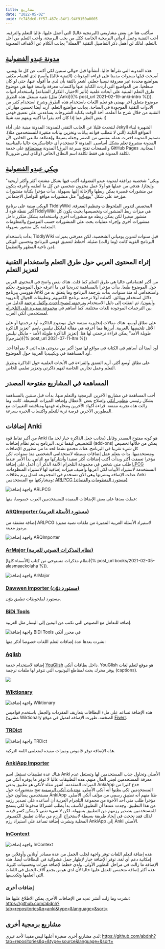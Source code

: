 ```yaml
---
title: مشاريع
date: "2022-05-02"
uuid: fc743dc0-ff57-467c-84f1-94f9150a0005
---
```


سأكتب هنا عن بعض مشاريعي (البرمجية غالبا) التي أعمل عليها، غالبا للتعلم والترفيه.
أحب التقنية وعمل أدواتي البرمجية الخاصة ككل من يحب البرمجة، وأحب التعلم من أجل التعلم،
لذلك لن أهمل ذكر التفاصيل التقنية "المملة" بجانب الكلام عن الأهداف المعنوية.

## [مدونة عبدو الفضولية](/)

هذه المدونة التي تقرأها حاليا. أنشأتها قبل حوالي سنتين لكي أكتب عن كل ما يهمني.
أصبحت قبلها بسنوات مدمنا على قراءة المدونات (التقنية غالبا) وأصبح لدي اهتمام مكثف
بمواضيع محددة غير معروفة نسبيا جعلني أشعر بالثقة بأن لدي ما أقوله عنها، حتى لو كان سطحيا.
من المواضيع التي أردت الكتابة عنها واكتساب معرفة واسعة فيها هي موضوع طرق التعلم المبنية على أبحاث علمية (تأثير الاختبار، التكرار المتباعد)
واستخدام أدوات تقنية تستغل هذه الطرق (مثل [Anki]({% post_url 2021-02-19-anki-intro %})).
موضوع متعلق آخر يهمني هو تعلم اللغات باستخدام هذه الطرق وشرح استخدام كثير من الأدوات التقنية الموجودة في الساحة.
بجانب مواضيع التعلم، أريد أيضا تحسين مهاراتي التقنية من خلال شرح ما أتعلمه.
أخذ الوقت بكتابة الشروحات يساعدني على تعميق فهمي بغض النظر عما إذا كان أحد يقرأ ما أكتبه ويفهم منه شيئا :)

لنتحدث قليلا عن الجانب التقني للمدونة: المدونة مبنية على أداة Jekyll الشهيرة لبناء المواقع الثابتة
(التي لا تتطلب قواعد بيانات وتخزين بيانات متغيرة للمستخدمين مثلا).
تصميم المدونة اخترت عمله بنفسي من الصفر وجعله بسيطا وإعطاءه طابعي الخاص، لأن المدونة
مشروع تعلم بشكل أساسي. المدونة لا تستخدم أي جافاسكربت حاليا بالمناسبة والصفحات تفتح بسرعة البرق!
المدونة [مستضافة](https://github.com/abdnh/abdnh.github.io/) على خدمة GitHub Pages المجانية.
تكلفة المدونة هي فقط تكلفة اسم النطاق الخاص (والذي ليس ضروريا).

## [ويكي عبدو الفضولية](/curious)

"ويكي" شخصية مرافقة لمدونة عبدو الفضولية أكتب فيها بشكل مشتت أكثر وأكثر أريحية وإيجازا.
هدفي من عملها هو أولا عمل مخزون شخصي عن كل ما أتعلمه وأعرفه يتكون من منشورات قصيرة يمكن
ربطها والإحالة إليها بسهولة. بدأت مؤخرا بكتابة منشورات مؤرخة على شكل "[يوميات](/curious/#%D9%8A%D9%88%D9%85%D9%8A%D8%A7%D8%AA%20%D9%81%D8%B6%D9%88%D9%84%D9%8A)"
مثل منشورات مواقع التواصل الاجتماعي.

الويكي مبنية على برنامج TiddlyWiki المخصص لتدوين الملحوظات وتنظيم المعرفة.
أكبر نقطة قوة لـTiddlyWiki هي ميزات ربط المنشورات وتخصيصها بحيث يكون كل منشور صغيرا لكن يمكن ربطه
مع منشورات أخرى واستخدامه بشكل متكرر داخل منشورات أخرى وإجراء عمليات بحث على المنشورات حسب الموضوع
والمعلومات المتعلقة بكل منشور بسهولة.

بدأت باستخدام TiddlyWiki قبل سنوات لتدوين يومياتي الشخصية، لكن معرفتي بميزات البرنامج القوية كانت (وما زالت) ضئيلة.
أخطط لتعميق فهمي للبرنامج وتحسين الويكي (من ناحية المظهر والتنظيم).

## إثراء المحتوى العربي حول طرق التعلم واستخدام التقنية لتعزيز التعلم

من أكبر اهتماماتي حاليا هي طرق التعلم كما قلت. هناك نقص واضح في المحتوى العربي حول الموضوع طبعا.
بدأت مؤخرا بالمساهمة تدريجيا في ما أعرفه حول الموضوع. بحكم هووسي ببرنامج Anki واستخدامي له منذ سنوات،
بدأت بترجمة البرنامج وما يتعلق به من دلائل استخدام ووثائق. أكملت أولا ترجمة برنامج الكمبيوتر وتطبيقات الجوال (أندرويد وأيفون).
ثم انتقلت إلى دليل الاستخدام و[ترجمته ليصبح أحدث وأكمل ترجمة](https://github.com/abdnh/anki-manual/)
للدليل من بين الترجمات الموجودة للغات مختلفة.
كما أساهم في [مجموعة صغيرة على التلجرام](https://t.me/Ankiarabic_QA) لمستخدمي أنكي العرب.

على نطاق أوسع، هناك مقالات إنجليزية ممتعة حول موضوع الذاكرة أود ترجمتها أو على الأقل تلخيصها بالعربية.
أبرزها مما أعرفه هي مقالة لمايكل نيلسن باسم "تعزيز الذاكرة طويلة الأمد" يمكن قراءة ترجمتي لها هنا:
[تعزيز الذاكرة طويلة الأمد - مايكل نيلسن (مترجم)]({% post_url 2021-07-11-ltm %})

أود أيضا أن أساهم في الكتابة في مواقع لها نفوذ أكبر من مدونتي هذه التي لا يقرأها أحد. أود المساهمة في ويكيبيديا العربية حول الموضوع.

على نطاق أوسع أكثر، أريد التعمق والقراءة في الأبحاث العلمية حول الذاكرة وطرق التعلم وعمل تجاربي الخاصة لفهم ذاكرتي وتعزيز
تعلمي الخاص.

## المساهمة في المشاريع مفتوحة المصدر

أحب المساهمة في مشاريع الآخرين البرمجية والتعلم منها. بدأت قبل سنتين بالمساهمة بشكل رئيسي
[بتطوير أنكي](https://github.com/ankitects/anki) وإصلاح بعض الأعطال وإضافة الميزات البسيطة.
كانت وما زالت هذه تجربة ممتعة. قراءة أكواد الآخرين ومحاولة فهمها ومناقشة التغييرات مع المطورين الآخرين
فرصة ثرية للتعلم واكتساب الخبرة بسرعة.

## إضافات Anki

من أكبر نقاط قوة Anki (بجانب جعل الذاكرة خيار لحد ما) هو كونه مفتوح المصدر وقابل للتخصيص كيفما تريد.
البرنامج يدعم نظام إضافات (add-ons) يمكن من خلالها تخصيص كل شيء تقريبا في البرنامج.
هناك مجتمع نشط لحد ما من مطوري الإضافات ومستخدميها.
بدأت بتعلم عمل إضافات بسيطة لاستخدامي الشخصي منذ سنوات، لكن مؤخرا تعمقت أكثر وبدأت أكتب إضافات أكثر تعقيدا وأشاركها
مع الناس. بدأ الأمر عندما طلب مني شخص في مجموعة التلجرام الآنفة الذكر أن أعدل على إضافة [LPCG](https://ankiweb.net/shared/info/2084557901) المستخدمة لاستيراد الأبيات لكي أعربها وأضيف ميزات إضافية لها لاستيراد المنظومات.
عدلت الإضافة ونشرتها وهي الآن تستخدم في المجموعة لعمل زرم بطاقات Anki ومشاركتها مع المستخدمين:
[ARLPCG (مستورد المنظومات والقصائد)](https://ankiweb.net/shared/info/1642554134)

![واجهة إضافة ARLPCG](https://raw.githubusercontent.com/abdnh/AnkiLPCG/ar/shot1.png)

عملت بعدها على بعض الإضافات المفيدة للمستخدمين العرب خصوصا، منها:

### [ARQImporter (مستورد الأسئلة العربية)](https://ankiweb.net/shared/info/1299710950)

إضافة مشتقة من ARLPCG لاستيراد الأسئلة العربية المميزة من ملفات نصية مميزة برموز معينة.

![واجهة إضافة ARQImporter](https://raw.githubusercontent.com/abdnh/ARQImporter/master/screenshots/dialog.jpg)

### [ArMajor (نظام المذكرات الصوتي للعربية)](https://ankiweb.net/shared/info/616438440)

نظام مذكرات مستوحى من كتاب [الأسماء كلها]({% post_url books/2021-02-05-alasmaaekolaha %}).

![واجهة إضافة ArMajor](https://raw.githubusercontent.com/abdnh/armajor/master/shot-1.png)

### [Dawwen Importer (مستورد دوّن)](https://ankiweb.net/shared/info/1670363972)

مستورد لملحوظات تطبيق [دوّن](https://play.google.com/store/apps/details?id=com.dawwen).

### [BiDi Tools](https://ankiweb.net/shared/info/281067366)

إضافة للتعامل مع النصوص التي تكتب من اليمين إلى اليسار مثل العربية.

![واجهة إضافة BiDi Tools في محرر أنكي](https://raw.githubusercontent.com/abdnh/anki-bidi-tools/master/demo/editor.png)

نشرت بعدها عدة إضافات لتعلم اللغات خصوصا أذكر منها:

### [Aglish](https://ankiweb.net/shared/info/38866997)

إضافة لاستخدام خدمة [YouGlish](https://youglish.com/) داخل بطاقات أنكي.
YouGlish هو موقع لتعلم لغات يوفر محرك بحث لمقاطع اليوتيوب التي تتوفر لها ملفات ترجمة (captions).

![](/assets/images/aglish.png)

### [Wiktionary](https://ankiweb.net/shared/info/2087444887)

![واجهة إضافة Wiktionary](https://raw.githubusercontent.com/abdnh/anki-wiktionary/master/images/dialog.png)

هذه الإضافة تساعد على ملء البطاقات بتعاريف المفردات والجمل باستخدم قواميس مشروع Wiktionary الضخمة. طورت الإضافة لعميل في موقع [Fiverr](https://www.fiverr.com/abd_nh/develop-an-anki-addon).

### [TRDict](https://ankiweb.net/shared/info/351090164)

![واجهة إضافة TRDict](https://raw.githubusercontent.com/abdnh/anki-trdict/master/shots/dialog.png)

هذه الإضافة توفر قاموس وميزات مفيدة لمتعلمي اللغة التركية.

### [AnkiApp Importer](https://ankiweb.net/shared/info/2072125761)

هناك عدة تطبيقات تستغل اسم Anki الأصلي وتحاول جذب المستخدمين لها وتستغل عدم معرفة المستخدمين لجني المال منهم.
هذه التطبيقات غالبا لا توفر ما يوفره أنكي من الميزات المتقدمة. أشهر مقلد لأنكي هو تطبيق يدعى AnkiApp
خدع كثيرا من المستخدمين لكي يظنوا أنه أنكي الأصلي. [منتديات أنكي الرسمية](https://forums.ankiweb.net/)
تعج بمنشورات حول مستخدمين يسألون حول AnkiApp ظنا منهم أنه تطبيق رسمي من مؤلف أنكي الأصلي.
مؤخرا طلب مني أحد الأخوة من مجموعة التلجرام العربية أن أساعده على تصدير رزمه من هذا التطبيق. وجدت عندها
أن التطبيق للأسف بدأ يطلب اشتراكا مدفوعا لكي يسمح للمستخدمين بتصدير رزمهم من التطبيق بسهولة.
لكن لا شيء تقني لا يمكن كسر قيده، لذلك فقد نجحت في إيجاد طريقة بسيطة لاستخراج الرزم من بيانات تطبيق الكمبيوتر المحلية
ونشرت إضافة تساعد على استيراد رزم AnkiApp إلى Anki الأصلي.

### [InContext](https://github.com/abdnh/anki-incontext)

![واجهة إضافة InContext](/assets/images/incontext.png)

هذه إضافة لتعلم اللغات توفر واجهة لجلب الجمل من عدة مصادر أونلاين وأوفلاين مع إمكانية دعم أي لغة.
توفر الإضافة خيار لإظهار جمل عشوائية في البطاقات أيضا.
هذه الإضافة ما زالت في مراحل التطوير الأولى، ولدي خطط لإضافة ميزات وتحسينات كثيرة.
هذه أكثر إضافة متحمس للعمل عليها حاليا لأن لدي هوس بجمع آلاف الجمل في اللغات التي أتعلمها وتكديسها.

### إضافات أخرى

نشرت وما زلت أنشر عديد من الإضافات الأخرى يمكن الاطلاع عليها هنا: <https://github.com/abdnh?tab=repositories&q=anki&type=&language=&sort=>

## مشاريع برمجية أخرى

لدي مشاريع أخرى صغيرة أغلبها ليس مفيدا لأحد غيري: <https://github.com/abdnh?tab=repositories&q=&type=source&language=&sort=>
